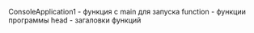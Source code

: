 ConsoleApplication1 - функция с main для запуска
function - функции программы
head - загаловки функций
